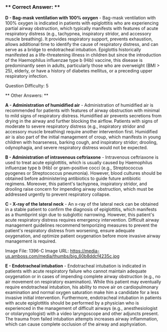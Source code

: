### ** Correct Answer: **

**D - Bag-mask ventilation with 100% oxygen** - Bag-mask ventilation with 100% oxygen is indicated in patients with epiglottitis who are experiencing partial airway obstruction, which typically manifests with features of acute respiratory distress (e.g., tachypnea, inspiratory stridor, and accessory muscle breathing). It provides respiratory support, prevents exhaustion, allows additional time to identify the cause of respiratory distress, and can serve as a bridge to endotracheal intubation. Epiglottis historically manifested as a life-threatening illness in children but since the introduction of the Haemophilus influenzae type b (Hib) vaccine, this disease is predominantly seen in adults, particularly those who are overweight (BMI > 25), elderly, or have a history of diabetes mellitus, or a preceding upper respiratory infection.

Question Difficulty: 5

** Other Answers: **

**A - Administration of humidified air** - Administration of humidified air is recommended for patients with features of airway obstruction with minimal to mild signs of respiratory distress. Humidified air prevents secretions from drying in the airway and further blocking the airflow. Patients with signs of moderate to severe respiratory distress (e.g., inspiratory stridor and accessory muscle breathing) require another intervention first. Humidified air is also part of the initial management of croup, which manifests in young children with hoarseness, barking cough, and inspiratory stridor; drooling, odynophagia, and severe respiratory distress would not be expected.

**B - Administration of intravenous ceftriaxone** - Intravenous ceftriaxone is used to treat acute epiglottitis, which is usually caused by Haemophilus influenzae type b (Hib) or gram-positive cocci (e.g., Streptococcus pyogenes or Streptococcus pneumonia). However, blood cultures should be obtained before administering antibiotics to guide future antibiotic regimens. Moreover, this patient's tachypnea, inspiratory stridor, and drooling raise concern for impending airway obstruction, which must be addressed urgently to prevent respiratory collapse.

**C - X-ray of the lateral neck** - An x-ray of the lateral neck can be obtained in a stable patient to confirm the diagnosis of epiglottitis, which manifests as a thumbprint sign due to subglottic narrowing. However, this patient's acute respiratory distress requires emergency intervention. Difficult airway management guidelines recommend temporizing measures to prevent the patient's respiratory distress from worsening, ensure adequate oxygenation, and optimize patient oxygenation before more invasive airway management is required.

Image File: 1396-C
Image URL: https://media-us.amboss.com/media/thumbs/big_60b8ddcf4235c.jpg

**E - Endotracheal intubation** - Endotracheal intubation is indicated in patients with acute respiratory failure who cannot maintain adequate oxygenation or in cases of impending complete airway obstruction (e.g., no air movement on respiratory examination). While this patient may eventually require endotracheal intubation, his ability to move air on cardiopulmonary examination and normal oxygen saturation make him a candidate for a less invasive initial intervention. Furthermore, endotracheal intubation in patients with acute epiglottitis should be performed by a physician who is experienced in the management of difficult airways (e.g., anesthesiologist or otolaryngologist) with a video laryngoscope and other adjuncts present. The trauma from failed intubation attempts increases airway inflammation, which can cause complete occlusion of the airway and asphyxiation.

